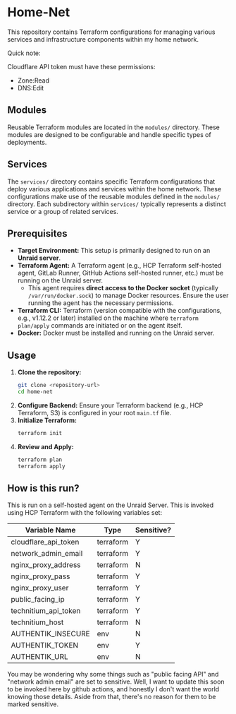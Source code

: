 # Home-Net

This repository contains Terraform configurations for managing various services and infrastructure components within my home network.

Quick note:

Cloudflare API token must have these permissions:
- Zone:Read
- DNS:Edit


## Modules

Reusable Terraform modules are located in the `modules/` directory. These modules are designed to be configurable and handle specific types of deployments.

## Services

The `services/` directory contains specific Terraform configurations that deploy various applications and services within the home network. These configurations make use of the reusable modules defined in the `modules/` directory. Each subdirectory within `services/` typically represents a distinct service or a group of related services.

## Prerequisites

*   **Target Environment:** This setup is primarily designed to run on an **Unraid server**.
*   **Terraform Agent:** A Terraform agent (e.g., HCP Terraform self-hosted agent, GitLab Runner, GitHub Actions self-hosted runner, etc.) must be running on the Unraid server.
    *   This agent requires **direct access to the Docker socket** (typically `/var/run/docker.sock`) to manage Docker resources. Ensure the user running the agent has the necessary permissions.
*   **Terraform CLI:** Terraform (version compatible with the configurations, e.g., v1.12.2 or later) installed on the machine where `terraform plan/apply` commands are initiated or on the agent itself.
*   **Docker:** Docker must be installed and running on the Unraid server.

## Usage

1.  **Clone the repository:**
    ```bash
    git clone <repository-url>
    cd home-net
    ```
2.  **Configure Backend:**
    Ensure your Terraform backend (e.g., HCP Terraform, S3) is configured in your root `main.tf` file.
3.  **Initialize Terraform:**
    ```bash
    terraform init
    ```
4.  **Review and Apply:**
    ```bash
    terraform plan
    terraform apply
    ```


## How is this run?

This is run on a self-hosted agent on the Unraid Server.  This is invoked using HCP Terraform with the following variables set:

|Variable Name|Type|Sensitive?|
|---|---|---|
|cloudflare_api_token|terraform|Y|
|network_admin_email|terraform|Y|
|nginx_proxy_address|terraform|N|
|nginx_proxy_pass|terraform|Y|
|nginx_proxy_user|terraform|Y|
|public_facing_ip|terraform|Y|
|technitium_api_token|terraform|Y|
|technitium_host|terraform|N|
|AUTHENTIK_INSECURE|env|N|
|AUTHENTIK_TOKEN|env|Y|
|AUTHENTIK_URL|env|N|

You may be wondering why some things such as "public facing API" and "network admin email" are set to sensitive.  Well, I want to update this soon to be invoked here by github actions, and honestly I don't want the world knowing those details.  Aside from that, there's no reason for them to be marked sensitive.